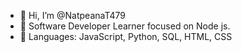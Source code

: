 - 👋 Hi, I’m @NatpeanaT479
- 👀 Software Developer Learner focused on Node js.
- 🌱 Languages: JavaScript, Python, SQL, HTML, CSS


<!---
NatpeanaT479/NatpeanaT479 is a ✨ special ✨ repository because its `README.md` (this file) appears on your GitHub profile.
You can click the Preview link to take a look at your changes.
--->
